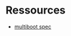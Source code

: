 # Ressources

- [multiboot spec](https://www.gnu.org/software/grub/manual/multiboot/multiboot.html#Specification)
